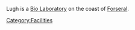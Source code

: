 Lugh is a [Bio Laboratory](/Bio_Laboratory "wikilink") on the coast of
[Forseral](/Forseral "wikilink").

[Category:Facilities](/Category:Facilities "wikilink")
